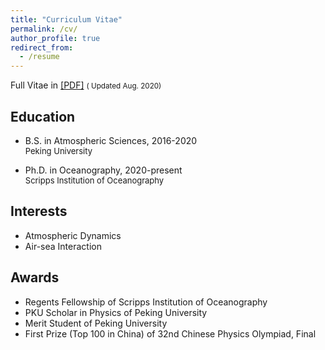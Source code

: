 ```yaml
---
title: "Curriculum Vitae"
permalink: /cv/
author_profile: true
redirect_from:
  - /resume
---
```


Full Vitae in [[PDF]](https://pczhang.net/files/cv_english.pdf)
<small>( Updated Aug. 2020)</small>

## Education

* B.S. in Atmospheric Sciences, 2016-2020<br>
  <font size=2>Peking University</font> 

* Ph.D. in Oceanography, 2020-present<br>
  <font size=2>Scripps Institution of Oceanography</font>   

## Interests

* Atmospheric Dynamics
* Air-sea Interaction

## Awards

* Regents Fellowship of Scripps Institution of Oceanography
* PKU Scholar in Physics of Peking University
* Merit Student of Peking University
* First Prize (Top 100 in China) of 32nd Chinese Physics Olympiad, Final



